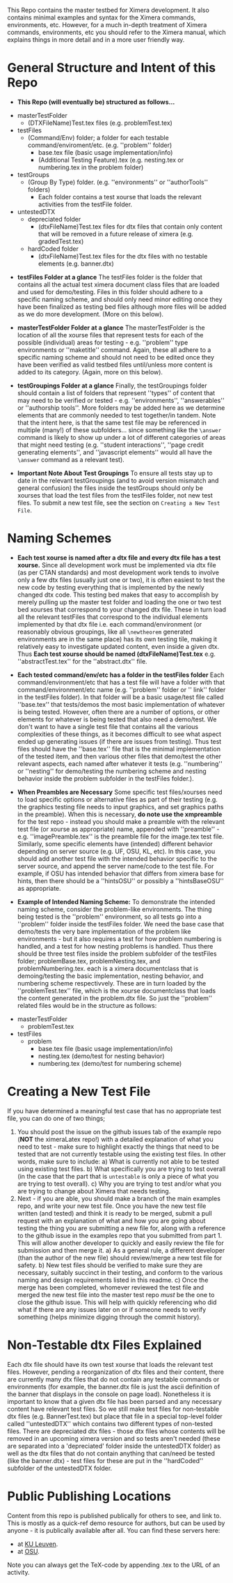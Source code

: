 This Repo contains the master testbed for Ximera development. 
It also contains minimal examples and syntax for the Ximera commands, environments, etc. 
However, for a much in-depth treatment of Ximera commands, environments, etc you should
refer to the Ximera manual, which explains things in more detail and in a more user friendly way.

# General Structure and Intent of this Repo

* **This Repo (will eventually be) structured as follows...**

- masterTestFolder
    - (DTXFileName)Test.tex files (e.g. problemTest.tex)
- testFiles
    - (Command/Env) folder; a folder for each testable command/enviroment/etc. (e.g. ''problem'' folder)
        - base.tex file (basic usage implementation/info)
        - (Additional Testing Feature).tex (e.g. nesting.tex or numbering.tex in the problem folder)
- testGroups
    - (Group By Type) folder. (e.g. ''environments'' or ''authorTools'' folders)
        - Each folder contains a test xourse that loads the relevant activities from the testFile folder. 
- untestedDTX
    - depreciated folder
        - (dtxFileName)Test.tex files for dtx files that contain only content that 
        will be removed in a future release of ximera (e.g. gradedTest.tex)
    - hardCoded folder
        - (dtxFileName)Test.tex files for the dtx files with no testable elements (e.g. banner.dtx)


* **testFiles Folder at a glance**
The testFiles folder is the folder that contains all the actual test ximera document class files
that are loaded and used for demo/testing. Files in this folder should adhere to a specific naming
scheme, and should only need minor editing once they have been finalized as testing bed files
although more files will be added as we do more development.
(More on this below).

* **masterTestFolder Folder at a glance**
The masterTestFolder is the location of all the xourse files that represent tests for each of the
possible (individual) areas for testing - e.g. ''problem'' type environments or ''maketitle'' command.
Again, these all adhere to a specific naming scheme and should not need to be edited once they have
been verified as valid testbed files until/unless more content is added to its category.
(Again, more on this below).

* **testGroupings Folder at a glance**
Finally, the testGroupings folder should contain a list of folders that represent ''types'' of 
content that may need to be verified or tested - e.g. ''environments'', ''answerables'' or ''authorship tools''. 
More folders may be added here as we determine elements that are commonly needed to test together/in tandem. 
Note that the intent here, is that the same test file may be referenced in multiple (many!) of these subfolders... 
since something like the ``\answer`` command is likely to show up under a lot of different categories of areas 
that might need testing (e.g. ''student interactions'', ''page credit generating elements'', and 
''javascript elements'' would all have the ``\answer`` command as a relevant test).

* **Important Note About Test Groupings**
To ensure all tests stay up to date in the relevant testGroupings (and to avoid version mismatch and general confusion)
the files inside the testGroups should only be xourses that load the test files from the testFiles folder, not new
test files. To submit a new test file, see the section on ``Creating a New Test File``.


# Naming Schemes

* **Each test xourse is named after a dtx file and every dtx file has a test xourse.**
Since all development work must be implemented via dtx file (as per CTAN standards) and most development work
tends to involve only a few dtx files (usually just one or two), it is often easiest to test the new code by testing
everything that is implemented by the newly changed dtx code. This testing bed makes that easy to accomplish by merely
pulling up the master test folder and loading the one or two test bed xourses that correspond to your changed dtx file.
These in turn load all the relevant testFiles that correspond to the individual elements implemented by that dtx file
i.e. each command/environment (or reasonably obvious groupings, like all ``\newtheorem`` generated environments are
in the same place) has its own testing tile, making it relatively easy to investigate updated content, even inside a given dtx.
Thus **Each test xourse should be named  (dtxFileName)Test.tex** e.g. ''abstractTest.tex'' for the ''abstract.dtx'' file.

* **Each tested command/env/etc has a folder in the testFiles folder**
Each command/environment/etc that has a test file will have a folder with that command/environment/etc name 
(e.g. ''problem'' folder or '' link'' folder in the testFiles folder). In that folder will be a basic usage/test file
called ''base.tex'' that tests/demos the most basic implementation of whatever is being tested.
However, often there are a number of options, or other elements for whatever is being tested that also need a demo/test.
We don't want to have a single test file that contains all the various complexities of these things,
as it becomes difficult to see what aspect ended up generating issues (if there are issues from testing).
Thus test files should have the ''base.tex'' file that is the minimal implementation of the tested item, and then various
other files that demo/test the other relevant aspects, each named after whatever it tests (e.g. ''numbering'' or ''nesting''
for demo/testing the numbering scheme and nesting behavior inside the problem subfolder in the testFiles folder.).

* **When Preambles are Necessary**
Some specific test files/xourses need to load specific options or alternative files as part of their
testing (e.g. the graphics testing file needs to input graphics, and set graphics paths in the preamble). When this is
necessary, **do note use the xmpreamble** for the test repo - instead you should make a preamble with the relevant test
file (or xourse as appropriate) name, appended with ''preamble'' - e.g. ''imagePreamble.tex'' is the preamble file
for the image.tex test file.
Similarly, some specific elements have (intended) different behavior depending on server source (e.g. UF, OSU, KL, etc).
In this case, you should add another test file with the intended behavior specific to the server source, and append the
server name/code to the test file. For example, if OSU has intended behavior that differs from ximera base for hints,
then there should be a ''hintsOSU'' or possibly a ''hintsBaseOSU'' as appropriate.

* **Example of Intended Naming Scheme:** 
To demonstrate the intended naming scheme, consider the problem-like environments. The thing being tested is the ''problem''
environment, so all tests go into a ''problem'' folder inside the testFiles folder. We need the base case that
demo/tests the very bare implementation of the problem like environments - but it also requires a test for how problem
numbering is handled, and a test for how nesting problems is handled. Thus there should be three test files inside the problem
subfolder of the testFiles folder; problemBase.tex, problemNesting.tex, and problemNumbering.tex. 
each is a ximera documentclass that is demoing/testing the basic implementation, nesting behavior, 
and numbering scheme respectivvely. These are in turn loaded by the
''problemTest.tex'' file, which is the xourse documentclass that loads the content generated in the problem.dtx file.
So just the ''problem'' related files would be in the structure as follows:
- masterTestFolder
    - problemTest.tex
- testFiles
    - problem
        - base.tex file (basic usage implementation/info)
        - nesting.tex (demo/test for nesting behavior)
        - numbering.tex (demo/test for numbering scheme)

# Creating a New Test File
If you have determined a meaningful test case that has no appropriate test file, you can do one of two things;
1) You should post the issue on the github issues tab of the example repo (**NOT** the ximeraLatex repo!) with
a detailed explanation of what you need to test - make sure to highlight exactly the things that need to be
tested that are not currently testable using the existing test files. In other words, make sure to include:
    a) What is currently not able to be tested using existing test files.
    b) What specifically you are trying to test overall (in the case that the part that is `untestable` is 
    only a piece of what you are trying to test overall).
    c) Why you are trying to test and/or what you are trying to change about Ximera that needs testing.
2) Next - if you are able, you should make a branch of the main examples repo, and write your new test file. 
Once you have the new test file written (and tested) and think it is ready to be merged, submit a pull request 
with an explanation of what and how you are going about testing the thing you are submitting a new file for,
along with a reference to the github issue in the examples repo that you submitted from part 1. This will
allow another developer to quickly and easily review the file for submission and then merge it.
    a) As a general rule, a different developer (than the author of the new file) should review/merge 
    a new test file for safety.
    b) New test files should be verified to make sure they are necessary, suitably succinct in their testing,
    and conform to the various naming and design requirements listed in this readme.
    c) Once the merge has been completed, whomever reviewed the test file and merged the new test file into
    the master test repo *must* be the one to close the github issue. This will help with quickly referencing
    who did what if there are any issues later on or if someone needs to verify something (helps minimize
    digging through the commit history).

# Non-Testable dtx Files Explained

Each dtx file should have its own test xourse that loads the relevant test files. However, pending a reorganization
of dtx files and their content, there are currently many dtx files that do not contain any testable commands or environments
(for example, the banner.dtx file is just the ascii definition of the banner that displays in the console on page load).
Nonetheless it is important to know that a given dtx file has been parsed and any necessary content have relevant test files.
So we still make test files for non-testable dtx files (e.g. BannerTest.tex) but place that file in a special top-level folder
called ''untestedDTX'' which contains two different types of non-tested files. There are depreciated dtx files - those dtx
files whose contents will be removed in an upcoming ximera version and so tests aren't needed (these are separated into
a 'depreciated' folder inside the untestedDTX folder) as well as the dtx files that do not contain anything that can/need
be tested (like the banner.dtx) - test files for these are put in the ''hardCoded'' subfolder of the untestedDTX folder.


# Public Publishing Locations

Content from this repo is published publically for others to see, and link to. This is mostly as a quick-ref demo resource
for authors, but can be used by anyone - it is publically available after all. You can find these servers here:

 * at [KU Leuven](https://set-p-dsb-zomercursus-latest.cloud-ext.icts.kuleuven.be/ximeraexamples/coreXimeraFeatures/environments/theoremEnvironments).
 * at [OSU](https://ximera.osu.edu/ximeraexamples).

Note you can always get the TeX-code by appending .tex to the URL of an activity.


<!-- A more detailed description of how to use this repo for testing is in the [README_testing](README_testing.md) -->

